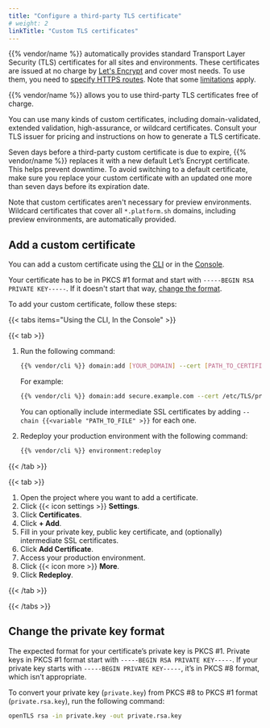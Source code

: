 ```yaml
---
title: "Configure a third-party TLS certificate"
# weight: 2
linkTitle: "Custom TLS certificates"
---
```


{{% vendor/name %}} automatically provides standard Transport Layer Security (TLS) certificates for all sites and environments.
These certificates are issued at no charge by [Let's Encrypt](https://letsencrypt.org/) and cover most needs.
To use them, you need to [specify HTTPS routes](/docs/define-routes/https.md#enable-https). 
Note that some [limitations](/docs/define-routes/https.md#lets-encrypt-limitations) apply.

{{% vendor/name %}} allows you to use third-party TLS certificates free of charge.

You can use many kinds of custom certificates, including domain-validated, extended validation, high-assurance, or wildcard certificates.
Consult your TLS issuer for pricing and instructions on how to generate a TLS certificate.

Seven days before a third-party custom certificate is due to expire,
{{% vendor/name %}} replaces it with a new default Let’s Encrypt certificate.
This helps prevent downtime.
To avoid switching to a default certificate,
make sure you replace your custom certificate with an updated one
more than seven days before its expiration date.

Note that custom certificates aren't necessary for preview environments.
Wildcard certificates that cover all `*.platform.sh` domains, including preview environments, are automatically provided.

## Add a custom certificate

You can add a custom certificate using the [CLI](/docs/administration/cli/_index.md) or in the [Console](/docs/administration/web/_index.md).

Your certificate has to be in PKCS #1 format and start with `-----BEGIN RSA PRIVATE KEY-----`.
If it doesn't start that way, [change the format](#change-the-private-key-format).

To add your custom certificate, follow these steps:

{{< tabs items="Using the CLI, In the Console" >}}

{{< tab >}}

1. Run the following command:

   ```bash
   {{% vendor/cli %}} domain:add [YOUR_DOMAIN] --cert [PATH_TO_CERTIFICATE_FILE] --key [PATH_TO_PRIVATE_KEY_FILE]
   ```

   For example:

   ```bash
   {{% vendor/cli %}} domain:add secure.example.com --cert /etc/TLS/private/secure-example-com.crt --key /etc/TLS/private/secure-example-com.key
   ```

   You can optionally include intermediate SSL certificates by adding <code>&hyphen;&hyphen;chain {{<variable "PATH_TO_FILE" >}}</code> for each one.

2. Redeploy your production environment with the following command:

   ```bash
   {{% vendor/cli %}} environment:redeploy
   ```

{{< /tab >}}

{{< tab >}}

1. Open the project where you want to add a certificate.
2. Click {{< icon settings >}} **Settings**.
3. Click **Certificates**.
4. Click **+ Add**.
5. Fill in your private key, public key certificate, and (optionally) intermediate SSL certificates.
6. Click **Add Certificate**.
7. Access your production environment.
8. Click {{< icon more >}} **More**.
9. Click **Redeploy**.

{{< /tab >}}

{{< /tabs >}}

## Change the private key format

The expected format for your certificate’s private key is PKCS #1.
Private keys in PKCS #1 format start with `-----BEGIN RSA PRIVATE KEY-----`.
If your private key starts with `-----BEGIN PRIVATE KEY-----`, it’s in PKCS #8 format, which isn’t appropriate.

To convert your private key (`private.key`) from PKCS #8 to PKCS #1 format (`private.rsa.key`), run the following command:

```bash
openTLS rsa -in private.key -out private.rsa.key
```

